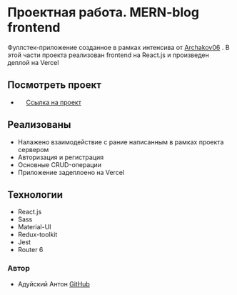 # Проектная работа. MERN-blog frontend

Фуллстек-приложение созданное в рамках интенсива от [Archakov06](https://github.com/Archakov06) . В этой части проекта реализован frontend на React.js и произведен деплой на Vercel

## Посмотреть проект

* &emsp; [Ссылка на проект](https://mern-blog-frontend-lyart.vercel.app/)

## Реализованы

* Налажено взаимодействие с рание написанным в рамках проекта сервером
* Авторизация и регистрация
* Основные CRUD-операции
* Приложение задеплоено на Vercel

## Технологии

* React.js
* Sass
* Material-UI
* Redux-toolkit
* Jest
* Router 6

### Автор

* Адуйский Антон [GitHub](https://github.com/AntonAduisky)
